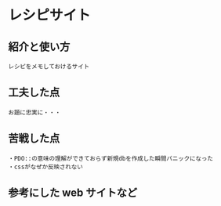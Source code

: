 # レシピサイト

## 紹介と使い方

    レシピをメモしておけるサイト

## 工夫した点

    お題に忠実に・・・

## 苦戦した点

    ・PDO::の意味の理解ができておらず新規dbを作成した瞬間パニックになった
    ・cssがなぜか反映されない


## 参考にした web サイトなど

